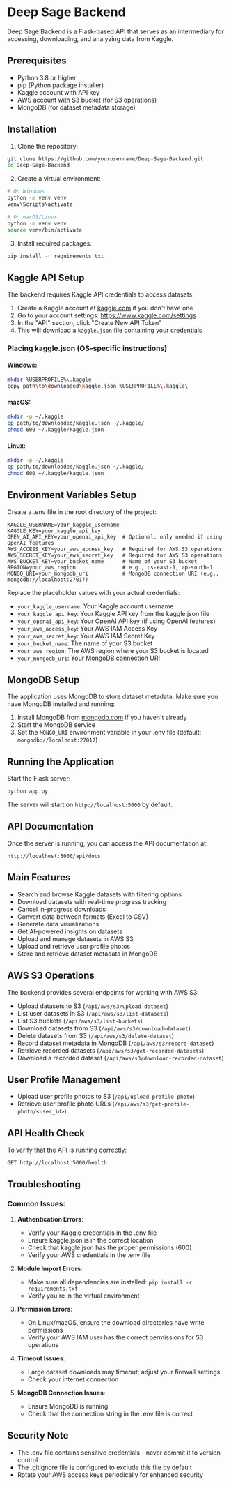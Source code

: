 # Deep Sage Backend

Deep Sage Backend is a Flask-based API that serves as an intermediary for accessing, downloading, and analyzing data from Kaggle.

## Prerequisites

- Python 3.8 or higher
- pip (Python package installer)
- Kaggle account with API key
- AWS account with S3 bucket (for S3 operations)
- MongoDB (for dataset metadata storage)

## Installation

1. Clone the repository:

```bash
git clone https://github.com/yourusername/Deep-Sage-Backend.git
cd Deep-Sage-Backend
```

2. Create a virtual environment:

```bash
# On Windows
python -m venv venv
venv\Scripts\activate

# On macOS/Linux
python -m venv venv
source venv/bin/activate
```

3. Install required packages:

```bash
pip install -r requirements.txt
```

## Kaggle API Setup

The backend requires Kaggle API credentials to access datasets:

1. Create a Kaggle account at [kaggle.com](https://www.kaggle.com/) if you don't have one
2. Go to your account settings: https://www.kaggle.com/settings
3. In the "API" section, click "Create New API Token"
4. This will download a `kaggle.json` file containing your credentials

### Placing kaggle.json (OS-specific instructions)

#### Windows:
```bash
mkdir %USERPROFILE%\.kaggle
copy path\to\downloaded\kaggle.json %USERPROFILE%\.kaggle\
```

#### macOS:
```bash
mkdir -p ~/.kaggle
cp path/to/downloaded/kaggle.json ~/.kaggle/
chmod 600 ~/.kaggle/kaggle.json
```

#### Linux:
```bash
mkdir -p ~/.kaggle
cp path/to/downloaded/kaggle.json ~/.kaggle/
chmod 600 ~/.kaggle/kaggle.json
```

## Environment Variables Setup

Create a .env file in the root directory of the project:

```
KAGGLE_USERNAME=your_kaggle_username
KAGGLE_KEY=your_kaggle_api_key
OPEN_AI_API_KEY=your_openai_api_key  # Optional: only needed if using OpenAI features
AWS_ACCESS_KEY=your_aws_access_key   # Required for AWS S3 operations
AWS_SECRET_KEY=your_aws_secret_key   # Required for AWS S3 operations
AWS_BUCKET_KEY=your_bucket_name      # Name of your S3 bucket
REGION=your_aws_region               # e.g., us-east-1, ap-south-1
MONGO_URI=your_mongodb_uri           # MongoDB connection URI (e.g., mongodb://localhost:27017)
```

Replace the placeholder values with your actual credentials:
- `your_kaggle_username`: Your Kaggle account username
- `your_kaggle_api_key`: Your Kaggle API key from the kaggle.json file
- `your_openai_api_key`: Your OpenAI API key (if using OpenAI features)
- `your_aws_access_key`: Your AWS IAM Access Key
- `your_aws_secret_key`: Your AWS IAM Secret Key
- `your_bucket_name`: The name of your S3 bucket
- `your_aws_region`: The AWS region where your S3 bucket is located
- `your_mongodb_uri`: Your MongoDB connection URI

## MongoDB Setup

The application uses MongoDB to store dataset metadata. Make sure you have MongoDB installed and running:

1. Install MongoDB from [mongodb.com](https://www.mongodb.com/try/download/community) if you haven't already
2. Start the MongoDB service
3. Set the `MONGO_URI` environment variable in your .env file (default: `mongodb://localhost:27017`)

## Running the Application

Start the Flask server:

```bash
python app.py
```

The server will start on `http://localhost:5000` by default.

## API Documentation

Once the server is running, you can access the API documentation at:
```
http://localhost:5000/api/docs
```

## Main Features

- Search and browse Kaggle datasets with filtering options
- Download datasets with real-time progress tracking
- Cancel in-progress downloads
- Convert data between formats (Excel to CSV)
- Generate data visualizations
- Get AI-powered insights on datasets
- Upload and manage datasets in AWS S3
- Upload and retrieve user profile photos
- Store and retrieve dataset metadata in MongoDB

## AWS S3 Operations

The backend provides several endpoints for working with AWS S3:

- Upload datasets to S3 (`/api/aws/s3/upload-dataset`)
- List user datasets in S3 (`/api/aws/s3/list-datasets`)
- List S3 buckets (`/api/aws/s3/list-buckets`)
- Download datasets from S3 (`/api/aws/s3/download-dataset`)
- Delete datasets from S3 (`/api/aws/s3/delete-dataset`)
- Record dataset metadata in MongoDB (`/api/aws/s3/record-dataset`)
- Retrieve recorded datasets (`/api/aws/s3/get-recorded-datasets`)
- Download a recorded dataset (`/api/aws/s3/download-recorded-dataset`)

## User Profile Management

- Upload user profile photos to S3 (`/api/upload-profile-photo`)
- Retrieve user profile photo URLs (`/api/aws/s3/get-profile-photo/<user_id>`)

## API Health Check

To verify that the API is running correctly:
```
GET http://localhost:5000/health
```

## Troubleshooting

### Common Issues:

1. **Authentication Errors**:
   - Verify your Kaggle credentials in the .env file
   - Ensure kaggle.json is in the correct location
   - Check that kaggle.json has the proper permissions (600)
   - Verify your AWS credentials in the .env file

2. **Module Import Errors**:
   - Make sure all dependencies are installed: `pip install -r requirements.txt`
   - Verify you're in the virtual environment

3. **Permission Errors**:
   - On Linux/macOS, ensure the download directories have write permissions
   - Verify your AWS IAM user has the correct permissions for S3 operations

4. **Timeout Issues**:
   - Large dataset downloads may timeout; adjust your firewall settings
   - Check your internet connection

5. **MongoDB Connection Issues**:
   - Ensure MongoDB is running
   - Check that the connection string in the .env file is correct

## Security Note

- The .env file contains sensitive credentials - never commit it to version control
- The .gitignore file is configured to exclude this file by default
- Rotate your AWS access keys periodically for enhanced security
